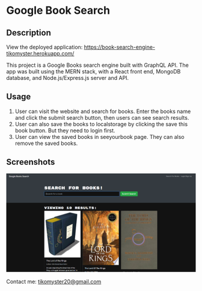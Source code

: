 # Google Book Search

## Description
View the deployed application: https://book-search-engine-tikomyster.herokuapp.com/

This project is a Google Books search engine built with GraphQL API. The app was built using the MERN stack, with a React front end, MongoDB database, and Node.js/Express.js server and API. 

## Usage

1. User can visit the website and search for books. Enter the books name and click the submit search button, then users can see search results.
2. User can also save the books to localstorage by clicking the save this book button. But they need to login first.
3. User can view the saved books in seeyourbook page. They can also remove the saved books.

## Screenshots

![Demo](client/public/Screenshot_webpage.png)

 Contact me: tikomyster20@gmail.com
